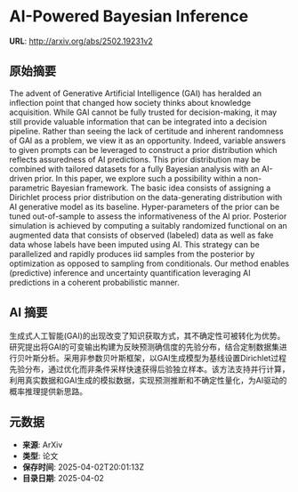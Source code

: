 # AI-Powered Bayesian Inference

**URL**: http://arxiv.org/abs/2502.19231v2

## 原始摘要

The advent of Generative Artificial Intelligence (GAI) has heralded an
inflection point that changed how society thinks about knowledge acquisition.
While GAI cannot be fully trusted for decision-making, it may still provide
valuable information that can be integrated into a decision pipeline. Rather
than seeing the lack of certitude and inherent randomness of GAI as a problem,
we view it as an opportunity. Indeed, variable answers to given prompts can be
leveraged to construct a prior distribution which reflects assuredness of AI
predictions. This prior distribution may be combined with tailored datasets for
a fully Bayesian analysis with an AI-driven prior. In this paper, we explore
such a possibility within a non-parametric Bayesian framework. The basic idea
consists of assigning a Dirichlet process prior distribution on the
data-generating distribution with AI generative model as its baseline.
Hyper-parameters of the prior can be tuned out-of-sample to assess the
informativeness of the AI prior. Posterior simulation is achieved by computing
a suitably randomized functional on an augmented data that consists of observed
(labeled) data as well as fake data whose labels have been imputed using AI.
This strategy can be parallelized and rapidly produces iid samples from the
posterior by optimization as opposed to sampling from conditionals. Our method
enables (predictive) inference and uncertainty quantification leveraging AI
predictions in a coherent probabilistic manner.


## AI 摘要

生成式人工智能(GAI)的出现改变了知识获取方式，其不确定性可被转化为优势。研究提出将GAI的可变输出构建为反映预测确信度的先验分布，结合定制数据集进行贝叶斯分析。采用非参数贝叶斯框架，以GAI生成模型为基线设置Dirichlet过程先验分布，通过优化而非条件采样快速获得后验独立样本。该方法支持并行计算，利用真实数据和GAI生成的模拟数据，实现预测推断和不确定性量化，为AI驱动的概率推理提供新思路。

## 元数据

- **来源**: ArXiv
- **类型**: 论文
- **保存时间**: 2025-04-02T20:01:13Z
- **目录日期**: 2025-04-02
